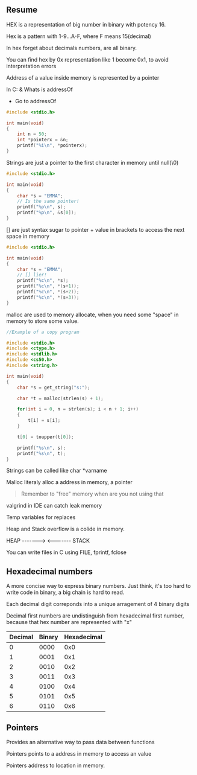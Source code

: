 ## Resume

HEX is a representation of big number in binary with potency 16.

Hex is a pattern with 1-9...A-F, where F means 15(decimal)

In hex forget about decimals numbers, are all binary.

You can find hex by 0x representation like 1 become 0x1, to avoid interpretation errors

Address of a value inside memory is represented by a pointer

In C:
& Whats is addressOf

- Go to addressOf

```c
#include <stdio.h>

int main(void)
{
    int n = 50;
    int *pointerx = &n;
    printf("%i\n", *pointerx);
}
```

Strings are just a pointer to the first character in memory until null(\0)

```c
#include <stdio.h>

int main(void)
{
    char *s = "EMMA";
    // Is the same pointer!
    printf("%p\n", s);
    printf("%p\n", &s[0]);
}
```

[] are just syntax sugar to pointer + value in brackets to access the next space in memory

```c
#include <stdio.h>

int main(void)
{
    char *s = "EMMA";
    // [] lier!
    printf("%c\n", *s);
    printf("%c\n", *(s+1));
    printf("%c\n", *(s+2));
    printf("%c\n", *(s+3));
}
```

malloc are used to memory allocate, when you need some "space" in memory to store some value.

```c
//Example of a copy program

#include <stdio.h>
#include <ctype.h>
#include <stdlib.h>
#include <cs50.h>
#include <string.h>

int main(void)
{
    char *s = get_string("s:");

    char *t = malloc(strlen(s) + 1);

    for(int i = 0, n = strlen(s); i < n + 1; i++)
    {
        t[i] = s[i];
    }

    t[0] = toupper(t[0]);

    printf("%s\n", s);
    printf("%s\n", t);
}
```

Strings can be called like char \*varname

Malloc literaly alloc a address in memory, a pointer

> Remember to "free" memory when are you not using that

valgrind in IDE can catch leak memory

Temp variables for replaces

Heap and Stack overflow is a colide in memory.

HEAP -------> <------- STACK

You can write files in C using FILE, fprintf, fclose

## Hexadecimal numbers

A more concise way to express binary numbers. Just think, it's too hard to write code in binary, a big chain is hard to read.

Each decimal digit correponds into a unique arragement of 4 binary digits

Decimal first numbers are undistinguish from hexadecimal first number, because that hex number are represented with "x"

| Decimal | Binary | Hexadecimal |
| ------- | ------ | ----------- |
| 0       | 0000   | 0x0         |
| 1       | 0001   | 0x1         |
| 2       | 0010   | 0x2         |
| 3       | 0011   | 0x3         |
| 4       | 0100   | 0x4         |
| 5       | 0101   | 0x5         |
| 6       | 0110   | 0x6         |

## Pointers

Provides an alternative way to pass data between functions

Pointers points to a address in memory to access an value

Pointers address to location in memory.
